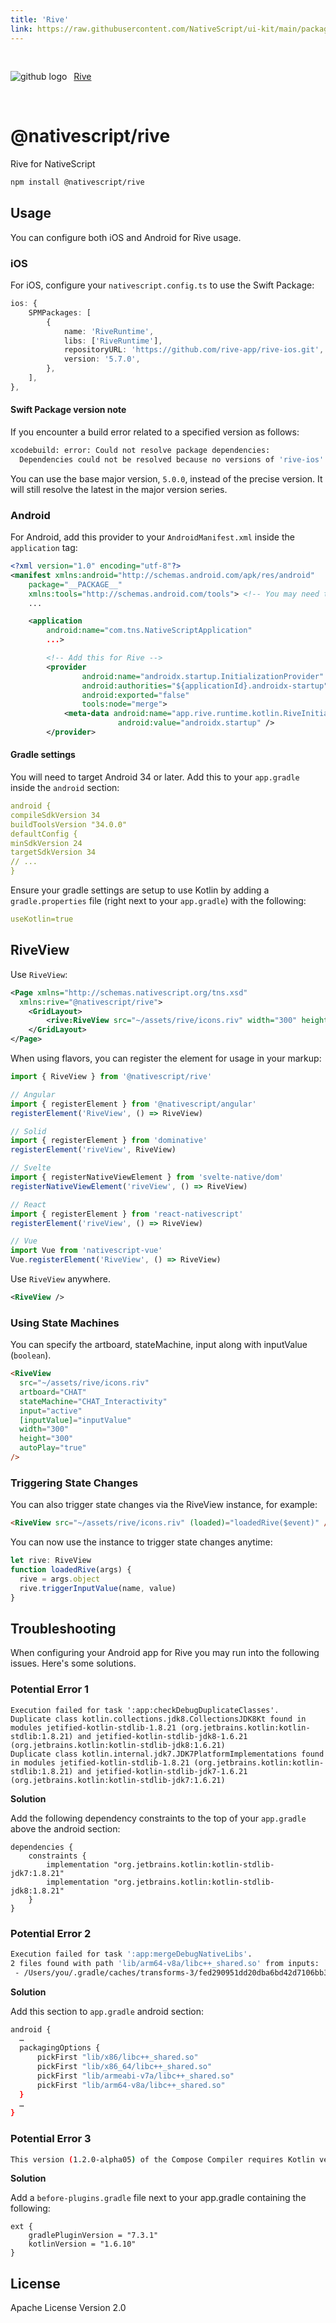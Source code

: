```yaml
---
title: 'Rive'
link: https://raw.githubusercontent.com/NativeScript/ui-kit/main/packages/rive/README.md
---
```


<div style="width: 100%; padding: 1.2em 0em">
	<img alt="github logo" src="../assets/images/github/GitHub-Mark-32px.png" style="display: inline; margin: 1em 0.5em 1em 0em">
	<a href="https://github.com/NativeScript/ui-kit/tree/main/packages/rive" target="_blank" noopener>Rive</a>
</div>

# @nativescript/rive

Rive for NativeScript

```bash
npm install @nativescript/rive
```

## Usage

You can configure both iOS and Android for Rive usage.

### iOS

For iOS, configure your `nativescript.config.ts` to use the Swift Package:

```ts
ios: {
    SPMPackages: [
        {
            name: 'RiveRuntime',
            libs: ['RiveRuntime'],
            repositoryURL: 'https://github.com/rive-app/rive-ios.git',
            version: '5.7.0',
        },
    ],
},
```

#### Swift Package version note

If you encounter a build error related to a specified version as follows:

```bash
xcodebuild: error: Could not resolve package dependencies:
  Dependencies could not be resolved because no versions of 'rive-ios' match the requirement 5.1.12..<6.0.0 and root depends on 'rive-ios' 5.1.12..<6.0.0.
```

You can use the base major version, `5.0.0`, instead of the precise version. It will still resolve the latest in the major version series.

### Android

For Android, add this provider to your `AndroidManifest.xml` inside the `application` tag:

```xml
<?xml version="1.0" encoding="utf-8"?>
<manifest xmlns:android="http://schemas.android.com/apk/res/android"
    package="__PACKAGE__"
    xmlns:tools="http://schemas.android.com/tools"> <!-- You may need to add this xmlns:tools attr/value -->
    ...

    <application
        android:name="com.tns.NativeScriptApplication"
        ...>

        <!-- Add this for Rive -->
        <provider
                android:name="androidx.startup.InitializationProvider"
                android:authorities="${applicationId}.androidx-startup"
                android:exported="false"
                tools:node="merge">
            <meta-data android:name="app.rive.runtime.kotlin.RiveInitializer"
                        android:value="androidx.startup" />
        </provider>
```

#### Gradle settings

You will need to target Android 34 or later.
Add this to your `app.gradle` inside the `android` section:

```yml
android {
compileSdkVersion 34
buildToolsVersion "34.0.0"
defaultConfig {
minSdkVersion 24
targetSdkVersion 34
// ...
}
```

Ensure your gradle settings are setup to use Kotlin by adding a `gradle.properties` file (right next to your `app.gradle`) with the following:

```yml
useKotlin=true
```

## RiveView

Use `RiveView`:

```xml
<Page xmlns="http://schemas.nativescript.org/tns.xsd"
  xmlns:rive="@nativescript/rive">
    <GridLayout>
        <rive:RiveView src="~/assets/rive/icons.riv" width="300" height="300" autoPlay="true"/>
    </GridLayout>
</Page>
```

When using flavors, you can register the element for usage in your markup:

```ts
import { RiveView } from '@nativescript/rive'

// Angular
import { registerElement } from '@nativescript/angular'
registerElement('RiveView', () => RiveView)

// Solid
import { registerElement } from 'dominative'
registerElement('riveView', RiveView)

// Svelte
import { registerNativeViewElement } from 'svelte-native/dom'
registerNativeViewElement('riveView', () => RiveView)

// React
import { registerElement } from 'react-nativescript'
registerElement('riveView', () => RiveView)

// Vue
import Vue from 'nativescript-vue'
Vue.registerElement('RiveView', () => RiveView)
```

Use `RiveView` anywhere.

```xml
<RiveView />
```

### Using State Machines

You can specify the artboard, stateMachine, input along with inputValue (`boolean`).

```html
<RiveView
  src="~/assets/rive/icons.riv"
  artboard="CHAT"
  stateMachine="CHAT_Interactivity"
  input="active"
  [inputValue]="inputValue"
  width="300"
  height="300"
  autoPlay="true"
/>
```

### Triggering State Changes

You can also trigger state changes via the RiveView instance, for example:

```html
<RiveView src="~/assets/rive/icons.riv" (loaded)="loadedRive($event)" />
```

You can now use the instance to trigger state changes anytime:

```ts
let rive: RiveView
function loadedRive(args) {
  rive = args.object
  rive.triggerInputValue(name, value)
}
```

## Troubleshooting

When configuring your Android app for Rive you may run into the following issues. Here's some solutions.

### Potential Error 1

```
Execution failed for task ':app:checkDebugDuplicateClasses'.
Duplicate class kotlin.collections.jdk8.CollectionsJDK8Kt found in modules jetified-kotlin-stdlib-1.8.21 (org.jetbrains.kotlin:kotlin-stdlib:1.8.21) and jetified-kotlin-stdlib-jdk8-1.6.21 (org.jetbrains.kotlin:kotlin-stdlib-jdk8:1.6.21)
Duplicate class kotlin.internal.jdk7.JDK7PlatformImplementations found in modules jetified-kotlin-stdlib-1.8.21 (org.jetbrains.kotlin:kotlin-stdlib:1.8.21) and jetified-kotlin-stdlib-jdk7-1.6.21 (org.jetbrains.kotlin:kotlin-stdlib-jdk7:1.6.21)
```

**Solution**

Add the following dependency constraints to the top of your `app.gradle` above the android section:

```
dependencies {
    constraints {
        implementation "org.jetbrains.kotlin:kotlin-stdlib-jdk7:1.8.21"
        implementation "org.jetbrains.kotlin:kotlin-stdlib-jdk8:1.8.21"
    }
}
```

### Potential Error 2

```bash
Execution failed for task ':app:mergeDebugNativeLibs'.
2 files found with path 'lib/arm64-v8a/libc++_shared.so' from inputs:
 - /Users/you/.gradle/caches/transforms-3/fed290951dd20dba6bd42d7106bb3f26/transformed/jetified-rive-android-8.1.3/jni/arm64-v8a/libc++_shared.so
```

**Solution**

Add this section to `app.gradle` android section:

```bash
android {
  …
  packagingOptions {
      pickFirst "lib/x86/libc++_shared.so"
      pickFirst "lib/x86_64/libc++_shared.so"
      pickFirst "lib/armeabi-v7a/libc++_shared.so"
      pickFirst "lib/arm64-v8a/libc++_shared.so"
  }
  …
}
```

### Potential Error 3

```bash
This version (1.2.0-alpha05) of the Compose Compiler requires Kotlin version 1.6.10 but you appear to be using Kotlin version 1.7.10 which is not known to be compatible.  Please fix your configuration (or `suppressKotlinVersionCompatibilityCheck` but don't say I didn't warn you!).
```

**Solution**

Add a `before-plugins.gradle` file next to your app.gradle containing the following:

```
ext {
    gradlePluginVersion = "7.3.1"
    kotlinVersion = "1.6.10"
}
```

## License

Apache License Version 2.0
